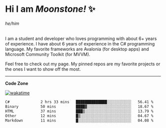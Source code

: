 
<!--
**MoonstoneStudios/MoonstoneStudios** is a ✨ _special_ ✨ repository because its `README.md` (this file) appears on your GitHub profile.

Here are some ideas to get you started:

- 🔭 I’m currently working on ...
- 🌱 I’m currently learning ...
- 👯 I’m looking to collaborate on ...
- 🤔 I’m looking for help with ...
- 💬 Ask me about ...
- 📫 How to reach me: ...
- 😄 Pronouns: ...
- ⚡ Fun fact: ...
-->

# Hi I am _Moonstone!_  ✨
###### he/him

I am a student and developer who loves programming with about 6+ years of experience. 
I have about 6 years of experience in the C# programming language. 
My favorite frameworks are Avalonia (for desktop apps) and Microsoft Community Toolkit (for MVVM).

Feel free to check out my page. My pinned repos are my favorite projects or the ones I want to show off the most. 

---

**Code Zone**


[![wakatime](https://wakatime.com/badge/user/35c755da-7226-42ef-89f9-892c03fbcf7e.svg?style=for-the-badge)](https://wakatime.com/@35c755da-7226-42ef-89f9-892c03fbcf7e)
<!--START_SECTION:waka-->

```txt
C#              2 hrs 33 mins   ██████████████░░░░░░░░░░░   56.41 %
Binary          50 mins         ████▓░░░░░░░░░░░░░░░░░░░░   18.67 %
HTML            37 mins         ███▒░░░░░░░░░░░░░░░░░░░░░   13.79 %
Other           12 mins         █▒░░░░░░░░░░░░░░░░░░░░░░░   04.67 %
Markdown        11 mins         █░░░░░░░░░░░░░░░░░░░░░░░░   04.08 %
```

<!--END_SECTION:waka-->
